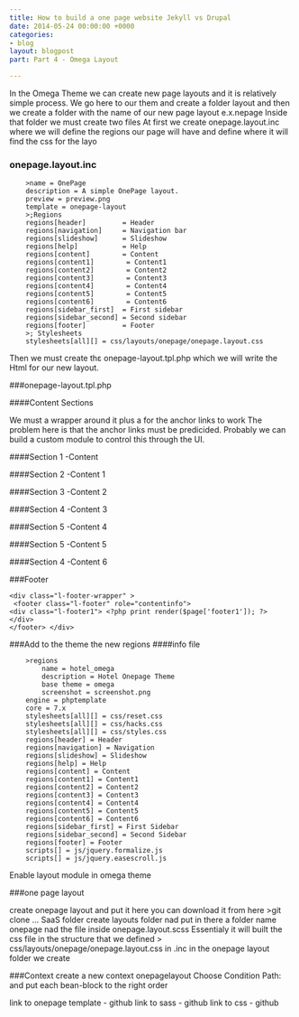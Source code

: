 ```yaml
---
title: How to build a one page website Jekyll vs Drupal
date: 2014-05-24 00:00:00 +0000
categories:
- blog
layout: blogpost
part: Part 4 - Omega Layout

---
```

In the Omega Theme we can create new page layouts and it is relatively simple process.
We go here to our them and create a folder layout and then we create a folder with the name of our new page layout e.x.nepage
 Inside that folder we must create two files
 At first we create onepage.layout.inc where we will define the regions our page will have and define where it will find the css for the layo


### onepage.layout.inc
        >name = OnePage
        description = A simple OnePage layout.
        preview = preview.png
        template = onepage-layout
        >;Regions
        regions[header]         = Header
        regions[navigation]     = Navigation bar
        regions[slideshow]    	= Slideshow
        regions[help]           = Help
        regions[content]        = Content
        regions[content1]        = Content1
        regions[content2]        = Content2
        regions[content3]        = Content3
        regions[content4]        = Content4
        regions[content5]        = Content5
        regions[content6]        = Content6
        regions[sidebar_first]  = First sidebar
        regions[sidebar_second] = Second sidebar
        regions[footer]         = Footer
        >; Stylesheets
        stylesheets[all][] = css/layouts/onepage/onepage.layout.css



Then we must create thε onepage-layout.tpl.php which we will write the Html for our new layout.

###onepage-layout.tpl.php
     

     
####Content Sections

We must a wrapper around it plus a 
<a name="studio"></a>
for the anchor links to work
The problem here is that the anchor links must be predicided. Probably we can build a custom module to control this through the UI.
	
####Section 1 -Content

<div class="content-wrapper">
<?php print render($page['content']); ?>
</div>
      
####Section 2 -Content 1
      <div class="content1-wrapper">
      <a name="studio"></a>
      <?php print render($page['content1']); ?>
      </div> 
      
####Section 3 -Content 2
      <div class="content2-wrapper">
      <a name="onebedroom"></a>
      <?php print render($page['content2']); ?>
      </div> 
      
####Section 4 -Content 3
      <div class="content3-wrapper">
      <a name="twobedroom"></a>
      <?php print render($page['content3']); ?>
      </div> 
      
####Section 5 -Content 4
      <div class="content4-wrapper">
      <a name="reservation"></a>
      <?php print render($page['content4']); ?>
      </div> 
      
####Section 5 -Content 5
      <div class="content5-wrapper">
      <?php print render($page['content5']); ?>
      </div> 
      
####Section 4 -Content 6
      <div  class="content6-wrapper">
      <a name="contact"></a>
      <?php print render($page['content6']); ?>
      </div>    


###Footer 

	<div class="l-footer-wrapper" >
 	 <footer class="l-footer" role="contentinfo">
    <div class="l-footer1"> <?php print render($page['footer1']); ?> </div>
    </footer> </div>
 
###Add to the theme the new regions
####info file

        >regions
            name = hotel_omega
            description = Hotel Onepage Theme
            base theme = omega
            screenshot = screenshot.png
        engine = phptemplate
        core = 7.x
        stylesheets[all][] = css/reset.css
        stylesheets[all][] = css/hacks.css
        stylesheets[all][] = css/styles.css
        regions[header] = Header
        regions[navigation] = Navigation
        regions[slideshow] = Slideshow
        regions[help] = Help
        regions[content] = Content
        regions[content1] = Content1
        regions[content2] = Content2
        regions[content3] = Content3
        regions[content4] = Content4
        regions[content5] = Content5
        regions[content6] = Content6
        regions[sidebar_first] = First Sidebar
        regions[sidebar_second] = Second Sidebar
        regions[footer] = Footer
        scripts[] = js/jquery.formalize.js
        scripts[] = js/jquery.easescroll.js

Enable layout module in omega theme

###one page layout

create onepage layout and put it here
you can download it from here
        >git clone ...
        SaaS  folder create layouts folder nad put in there a folder name onepage nad the file inside 
        onepage.layout.scss
        Essentialy it will built the css file in the structure that we defined
        > css/layouts/onepage/onepage.layout.css
        in .inc in the onepage layout folder we create

###Context 
create a new context onepagelayout 
Choose Condition 
Path: <front>
and put each bean-block to the right order


link to onepage template - github
link to sass - github
link to css - github